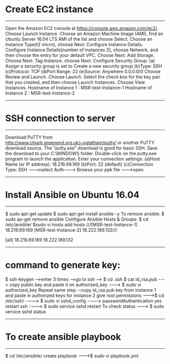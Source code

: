 # Create EC2 instance #
----------------------------------------------------------------------------------------------
Open the Amazon EC2 console at https://console.aws.amazon.com/ec2/.
Choose Launch Instance.
Choose an Amazon Machine Image (AMI), find an Ubuntu Server 16.04 LTS AMI of the list and choose Select.
Choose an Instance Type(t2 micro), choose Next: Configure Instance Details.
Configure Instance Details[number of instances 2], choose Network, and then choose the entry for your default VPC.
Choose Next: Add Storage.
Choose Next: Tag Instance.
choose Next: Configure Security Group:
     (a) Assign a security group is set to Create a new security group
     (b)Type: SSH 
     (c)Protocol: TCP
     (d)Port Range: 22 
     (e)Source: Anywhere 0.0.0.0/0 
Choose Review and Launch.
Choose Launch.
Select the check box for the key pair that you created, and then choose Launch Instances.
Choose View Instances.
Hostname of Instance 1 : MSR-test-Instance-1
Hostname of Instance 2 : MSR-test-Instance-2

---------------------------------------------------------------------------------------------------
# SSH connection to server #
---------------------------------------------------------------------------------------------------
Download PuTTY from http://www.chiark.greenend.org.uk/~sgtatham/putty/ or another PuTTY download source. The "putty.exe" download is good for basic SSH.
Save the download to your C:\WINDOWS folder.
Double-click on the putty.exe program to launch the application.
Enter your connection settings:
      (a)Host Name (or IP address): 18.216.69.169 
      (b)Port: 22 (default)
      (c)Connection Type: SSH --->select Auth---> Browse your ppk file --->open
      
---------------------------------------------------------------------------------------------------
# Install Ansible on Ubuntu 16.04 #
---------------------------------------------------------------------------------------------------
$ sudo apt-get update
$ sudo apt-get install ansible -y
To remove ansible: $ sudo ap-get remove ansible
Configure Ansible Hosts & Groups: $ cd /etc/ansible/
$sudo vi hosts
add hosts
///[MSR-test-Instance-1] 
18.216.69.169
[MSR-test-Instance-2]
18.222.189.132///

[all]
18.216.69.169
18.222.189.132
 
 -------------------------------------------------------------------------------------------------
# command to generate key:
 $ ssh-keygen  -->enter 3 times 
 -->go to ssh   --> $ cd .ssh
 $ cat id_rsa.pub ---> copy public key and paste it on authorized_key ---> $ sudo vi authorized_key
 Repeat same step --copy  id_rsa.pub key from instance 1 and paste in authorized keys for instance 2
 give root permissions --->$ cd /etc/ssh/ ----> $ sudo vi sshd_config ----> passwordAuthentication yes
 restart ssh ----> $ sudo service sshd restart
 To check status ---> $ sudo service sshd status
 
 ---------------------------------------------------------------------------------------------------
# To create ansible playbook #
---------------------------------------------------------------------------------------------------
 $ cd /etc/ansible/ 
create playbook --->$ sudo vi playbook.yml

 
 
 
